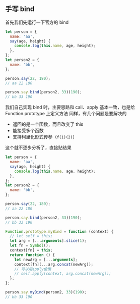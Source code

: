 ## 手写 bind

首先我们先运行一下官方的 bind

```js
let person = {
  name: 'aa',
  say(age, height) {
    console.log(this.name, age, height);
  },
};
let person2 = {
  name: 'bb',
};

person.say(22, 180);
// aa 22 180

person.say.bind(person2, 33)(190);
// bb 33 190
```

我们自己实现 bind 时，主要思路和 call、apply 基本一致，也是给 Function.prototype 上定义方法
同样，有几个问题是要解决的

- 返回的是一个函数，而且改变了 this
- 能接受多个函数
- 支持柯里化形式传参（`f(1)(2)`）

这个就不逐步分析了，直接贴结果

```js
let person = {
  name: 'aa',
  say(age, height) {
    console.log(this.name, age, height);
  },
};
let person2 = {
  name: 'bb',
};

person.say(22, 180);
// aa 22 180

person.say.bind(person2, 33)(190);
// bb 33 190

Function.prototype.myBind = function (context) {
  // let self = this;
  let arg = [...arguments].slice(1);
  let fn = Symbol();
  context[fn] = this;
  return function () {
    let newArg = [...arguments];
    context[fn](...arg.concat(newArg));
    // 可以用apply偷懒
    // self.apply(context, arg.concat(newArg));
  };
};

person.say.myBind(person2, 33)(190);
// bb 33 190
```
